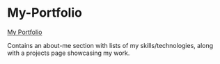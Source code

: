 # My-Portfolio
[My Portfolio](https://www.malcolmjlindsay.com)

Contains an about-me section with lists of my skills/technologies, along with a projects page showcasing my work.
